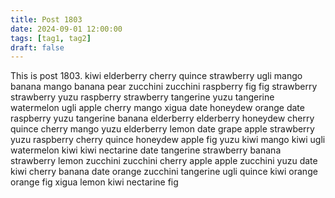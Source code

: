 ```yaml
---
title: Post 1803
date: 2024-09-01 12:00:00
tags: [tag1, tag2]
draft: false
---
```

This is post 1803.
kiwi
elderberry
cherry
quince
strawberry
ugli
mango
banana
mango
banana
pear
zucchini
zucchini
raspberry
fig
fig
strawberry
strawberry
yuzu
raspberry
strawberry
tangerine
yuzu
tangerine
watermelon
ugli
apple
cherry
mango
xigua
date
honeydew
orange
date
raspberry
yuzu
tangerine
banana
elderberry
elderberry
honeydew
cherry
quince
cherry
mango
yuzu
elderberry
lemon
date
grape
apple
strawberry
yuzu
raspberry
cherry
quince
honeydew
apple
fig
yuzu
kiwi
mango
kiwi
ugli
watermelon
kiwi
kiwi
nectarine
date
tangerine
strawberry
banana
strawberry
lemon
zucchini
zucchini
cherry
apple
apple
zucchini
yuzu
date
kiwi
cherry
banana
date
orange
zucchini
tangerine
ugli
quince
kiwi
orange
orange
fig
xigua
lemon
kiwi
nectarine
fig
